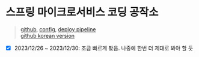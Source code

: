 # 스프링 마이크로서비스 코딩 공작소

> [github](https://github.com/klimtever/manning-smia2), [config](https://github.com/klimtever/config), [deploy pipeline](https://github.com/klimtever/smia2-configserver-jenkins)  
> [github korean version](https://github.com/gilbutITbook/080283)

- [x] 2023/12/26 ~ 2023/12/30: 조금 빠르게 봤음. 나중에 한번 더 제대로 봐야 할 듯
